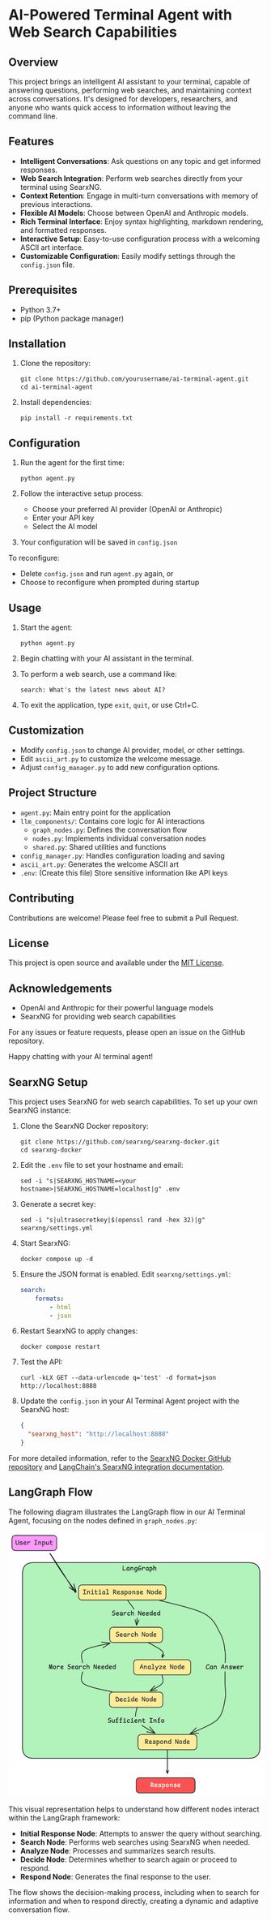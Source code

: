 # AI-Powered Terminal Agent with Web Search Capabilities

## Overview

This project brings an intelligent AI assistant to your terminal, capable of answering questions, performing web searches, and maintaining context across conversations. It's designed for developers, researchers, and anyone who wants quick access to information without leaving the command line.

## Features

- **Intelligent Conversations**: Ask questions on any topic and get informed responses.
- **Web Search Integration**: Perform web searches directly from your terminal using SearxNG.
- **Context Retention**: Engage in multi-turn conversations with memory of previous interactions.
- **Flexible AI Models**: Choose between OpenAI and Anthropic models.
- **Rich Terminal Interface**: Enjoy syntax highlighting, markdown rendering, and formatted responses.
- **Interactive Setup**: Easy-to-use configuration process with a welcoming ASCII art interface.
- **Customizable Configuration**: Easily modify settings through the `config.json` file.

## Prerequisites

- Python 3.7+
- pip (Python package manager)

## Installation

1. Clone the repository:
   ```
   git clone https://github.com/yourusername/ai-terminal-agent.git
   cd ai-terminal-agent
   ```

2. Install dependencies:
   ```
   pip install -r requirements.txt
   ```

## Configuration

1. Run the agent for the first time:
   ```
   python agent.py
   ```

2. Follow the interactive setup process:
   - Choose your preferred AI provider (OpenAI or Anthropic)
   - Enter your API key
   - Select the AI model

3. Your configuration will be saved in `config.json`

To reconfigure:
- Delete `config.json` and run `agent.py` again, or
- Choose to reconfigure when prompted during startup

## Usage

1. Start the agent:
   ```
   python agent.py
   ```

2. Begin chatting with your AI assistant in the terminal.

3. To perform a web search, use a command like:
   ```
   search: What's the latest news about AI?
   ```

4. To exit the application, type `exit`, `quit`, or use Ctrl+C.

## Customization

- Modify `config.json` to change AI provider, model, or other settings.
- Edit `ascii_art.py` to customize the welcome message.
- Adjust `config_manager.py` to add new configuration options.

## Project Structure

- `agent.py`: Main entry point for the application
- `llm_components/`: Contains core logic for AI interactions
  - `graph_nodes.py`: Defines the conversation flow
  - `nodes.py`: Implements individual conversation nodes
  - `shared.py`: Shared utilities and functions
- `config_manager.py`: Handles configuration loading and saving
- `ascii_art.py`: Generates the welcome ASCII art
- `.env`: (Create this file) Store sensitive information like API keys

## Contributing

Contributions are welcome! Please feel free to submit a Pull Request.

## License

This project is open source and available under the [MIT License](LICENSE).

## Acknowledgements

- OpenAI and Anthropic for their powerful language models
- SearxNG for providing web search capabilities

For any issues or feature requests, please open an issue on the GitHub repository.

Happy chatting with your AI terminal agent!

## SearxNG Setup

This project uses SearxNG for web search capabilities. To set up your own SearxNG instance:

1. Clone the SearxNG Docker repository:
   ```
   git clone https://github.com/searxng/searxng-docker.git
   cd searxng-docker
   ```

2. Edit the `.env` file to set your hostname and email:
   ```
   sed -i "s|SEARXNG_HOSTNAME=<your hostname>|SEARXNG_HOSTNAME=localhost|g" .env
   ```

3. Generate a secret key:
   ```
   sed -i "s|ultrasecretkey|$(openssl rand -hex 32)|g" searxng/settings.yml
   ```

4. Start SearxNG:
   ```
   docker compose up -d
   ```

5. Ensure the JSON format is enabled. Edit `searxng/settings.yml`:
   ```yaml
   search:
       formats:
           - html
           - json
   ```

6. Restart SearxNG to apply changes:
   ```
   docker compose restart
   ```

7. Test the API:
   ```
   curl -kLX GET --data-urlencode q='test' -d format=json http://localhost:8888
   ```

8. Update the `config.json` in your AI Terminal Agent project with the SearxNG host:
   ```json
   {
     "searxng_host": "http://localhost:8888"
   }
   ```

For more detailed information, refer to the [SearxNG Docker GitHub repository](https://github.com/searxng/searxng-docker) and [LangChain's SearxNG integration documentation](https://python.langchain.com/docs/integrations/providers/searx/).

## LangGraph Flow

The following diagram illustrates the LangGraph flow in our AI Terminal Agent, focusing on the nodes defined in `graph_nodes.py`:

![LangGraph Flow Diagram](diagram5.png)

This visual representation helps to understand how different nodes interact within the LangGraph framework:

- **Initial Response Node**: Attempts to answer the query without searching.
- **Search Node**: Performs web searches using SearxNG when needed.
- **Analyze Node**: Processes and summarizes search results.
- **Decide Node**: Determines whether to search again or proceed to respond.
- **Respond Node**: Generates the final response to the user.

The flow shows the decision-making process, including when to search for information and when to respond directly, creating a dynamic and adaptive conversation flow.
